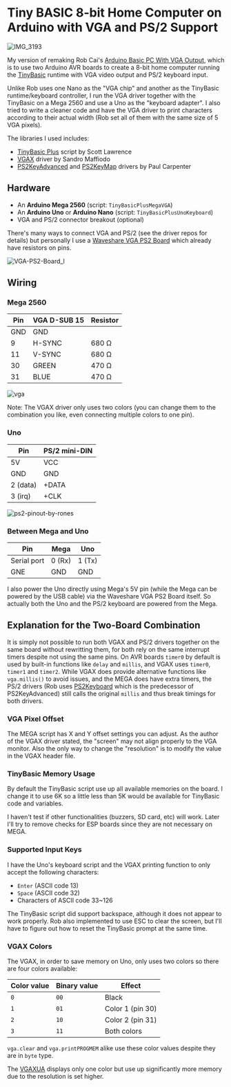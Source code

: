 # Tiny BASIC 8-bit Home Computer on Arduino with VGA and PS/2 Support

![IMG_3193](https://github.com/alankrantas/TinyBasicPlus-Mega-VGA-Keyboard/assets/44191076/fdf786c4-3ac2-4538-80a5-27d75ed2461a)

My version of remaking Rob Cai's [Arduino Basic PC With VGA Output](https://www.instructables.com/Arduino-Basic-PC-With-VGA-Output/), which is to use two Arduino AVR boards to create a 8-bit home computer running the [TinyBasic](https://en.wikipedia.org/wiki/Tiny_BASIC) runtime with VGA video output and PS/2 keyboard input.

Unlike Rob uses one Nano as the "VGA chip" and another as the TinyBasic runtime/keyboard controller, I run the VGA driver together with the TinyBasic on a Mega 2560 and use a Uno as the "keyboard adapter". I also tried to write a cleaner code and have the VGA driver to print characters according to their actual width (Rob set all of them with the same size of 5 VGA pixels).

The libraries I used includes:
* [TinyBasic Plus](https://github.com/BleuLlama/TinyBasicPlus) script by Scott Lawrence
* [VGAX](https://github.com/smaffer/vgax) driver by Sandro Maffiodo
* [PS2KeyAdvanced](https://github.com/techpaul/PS2KeyAdvanced) and [PS2KeyMap](https://github.com/techpaul/PS2KeyMap) drivers by Paul Carpenter

## Hardware

* An **Arduino Mega 2560** (script: ```TinyBasicPlusMegaVGA```)
* An **Arduino Uno** or **Arduino Nano** (script: ```TinyBasicPlusUnoKeyboard```)
* VGA and PS/2 connector breakout (optional)

There's many ways to connect VGA and PS/2 (see the driver repos for details) but personally I use a [Waveshare VGA PS2 Board](https://www.waveshare.com/vga-ps2-board.htm) which already have resistors on pins.

![VGA-PS2-Board_l](https://github.com/alankrantas/TinyBasicPlus-Mega-VGA-Keyboard/assets/44191076/c0193561-08cd-43c3-99f4-e07153ac8e93)

## Wiring

### Mega 2560

| Pin | VGA D-SUB 15 | Resistor |
| --- | --- | --- |
| GND | GND | |
| 9 | H-SYNC | 680 Ω |
| 11 | V-SYNC | 680 Ω |
| 30 | GREEN | 470 Ω |
| 31 | BLUE | 470 Ω |

![vga](https://github.com/alankrantas/TinyBasicPlus-Mega-VGA-Keyboard/assets/44191076/ee8b55ba-a909-41cc-8aea-ee2244344af0)

Note: The VGAX driver only uses two colors (you can change them to the combination you like, even connecting multiple colors to one pin).

### Uno

| Pin | PS/2 mini-DIN |
| --- | --- |
| 5V | VCC |
| GND | GND |
| 2 (data) | +DATA |
| 3 (irq) | +CLK |

![ps2-pinout-by-rones](https://github.com/alankrantas/TinyBasicPlus-Mega-VGA-Keyboard/assets/44191076/259b2eea-5ed6-40be-80d1-cef03efc363f)

### Between Mega and Uno

| Pin | Mega | Uno |
| --- | --- | --- |
| Serial port | 0 (Rx) | 1 (Tx) |
| GNE | GND | GND |

I also power the Uno directly using Mega's 5V pin (while the Mega can be powered by the USB cable) via the Waveshare VGA PS2 Board itself. So actually both the Uno and the PS/2 keyboard are powered from the Mega.

## Explanation for the Two-Board Combination

It is simply not possible to run both VGAX and PS/2 drivers together on the same board without rewritting them, for both rely on the same interrupt timers despite not using the same pins. On AVR boards ```timer0``` by default is used by built-in functions like ```delay``` and ```millis```, and VGAX uses ```timer0```, ```timer1``` and ```timer2```. While VGAX does provide alternative functions like ```vga.millis()``` to avoid issues, and the MEGA does have extra timers, the PS/2 drivers (Rob uses [PS2Keyboard](https://github.com/PaulStoffregen/PS2Keyboard) which is the predecessor of PS2KeyAdvanced) still calls the original ```millis``` and thus break timings for both drivers.

### VGA Pixel Offset

The MEGA script has X and Y offset settings you can adjust. As the author of the VGAX driver stated, the "screen" may not align properly to the VGA monitor. Also the only way to change the "resolution" is to modify the value in the VGAX header file.

### TinyBasic Memory Usage

By default the TinyBasic script use up all available memories on the board. I change it to use 6K so a little less than 5K would be available for TinyBasic code and variables.

I haven't test if other functionalities (buzzers, SD card, etc) will work. Later I'll try to remove checks for ESP boards since they are not necessary on MEGA.

### Supported Input Keys

I have the Uno's keyboard script and the VGAX printing function to only accept the following characters:

* ```Enter``` (ASCII code 13)
* ```Space``` (ASCII code 32)
* Characters of ASCII code 33~126

The TinyBasic script did support backspace, although it does not appear to work properly. Rob also implemented to use ESC to clear the screen, but I'll have to figure out how to reset the TinyBasic prompt at the same time.

### VGAX Colors

The VGAX, in order to save memory on Uno, only uses two colors so there are four colors available:

| Color value | Binary value | Effect |
| --- | --- | --- |
| ```0``` | ```00``` | Black |
| ```1``` | ```01``` | Color 1 (pin 30) |
| ```2``` | ```10``` | Color 2 (pin 31) |
| ```3``` | ```11``` | Both colors |

```vga.clear``` and ```vga.printPROGMEM``` alike use these color values despite they are in ```byte``` type.

The [VGAXUA](https://github.com/smaffer/vgaxua) displays only one color but use up significantly more memory due to the resolution is set higher.
